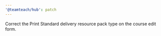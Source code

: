 ```yaml
---
'@teamteach/hub': patch
---
```


Correct the Print Standard delivery resource pack type on the course edit form.
